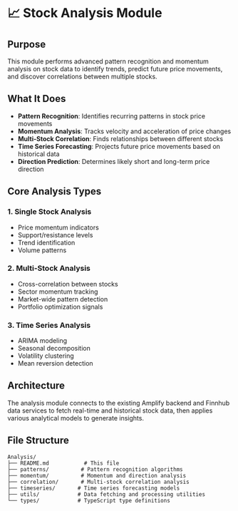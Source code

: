 # 📈 Stock Analysis Module

## Purpose
This module performs advanced pattern recognition and momentum analysis on stock data to identify trends, predict future price movements, and discover correlations between multiple stocks.

## What It Does
- **Pattern Recognition**: Identifies recurring patterns in stock price movements
- **Momentum Analysis**: Tracks velocity and acceleration of price changes
- **Multi-Stock Correlation**: Finds relationships between different stocks
- **Time Series Forecasting**: Projects future price movements based on historical data
- **Direction Prediction**: Determines likely short and long-term price direction

## Core Analysis Types

### 1. Single Stock Analysis
- Price momentum indicators
- Support/resistance levels
- Trend identification
- Volume patterns

### 2. Multi-Stock Analysis
- Cross-correlation between stocks
- Sector momentum tracking
- Market-wide pattern detection
- Portfolio optimization signals

### 3. Time Series Analysis
- ARIMA modeling
- Seasonal decomposition
- Volatility clustering
- Mean reversion detection

## Architecture
The analysis module connects to the existing Amplify backend and Finnhub data services to fetch real-time and historical stock data, then applies various analytical models to generate insights.

## File Structure
```
Analysis/
├── README.md           # This file
├── patterns/          # Pattern recognition algorithms
├── momentum/          # Momentum and direction analysis
├── correlation/       # Multi-stock correlation analysis
├── timeseries/       # Time series forecasting models
├── utils/            # Data fetching and processing utilities
└── types/            # TypeScript type definitions
```